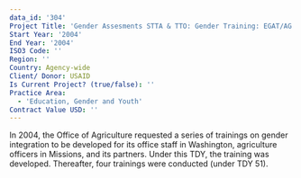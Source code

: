 ```yaml
---
data_id: '304'
Project Title: 'Gender Assesments STTA & TTO: Gender Training: EGAT/AG (TDY 32)'
Start Year: '2004'
End Year: '2004'
ISO3 Code: ''
Region: ''
Country: Agency-wide
Client/ Donor: USAID
Is Current Project? (true/false): ''
Practice Area:
  - 'Education, Gender and Youth'
Contract Value USD: ''
---
```

In 2004, the Office of Agriculture requested a series of trainings on gender integration to be developed for its office staff in Washington, agriculture officers in Missions, and its partners. Under this TDY, the training was developed. Thereafter, four trainings were conducted (under TDY 51).